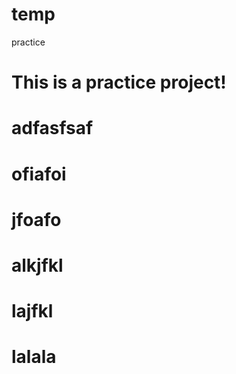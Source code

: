 # temp
practice

# This is a practice project!

# adfasfsaf

# ofiafoi

# jfoafo

# alkjfkl

# lajfkl

# lalala